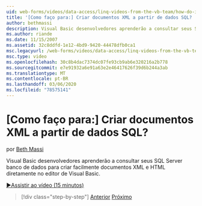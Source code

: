 ```yaml
---
uid: web-forms/videos/data-access/linq-videos-from-the-vb-team/how-do-i-create-xml-documents-from-sql-data
title: '[Como faço para:] Criar documentos XML a partir de dados SQL? | Microsoft Docs'
author: bethmassi
description: Visual Basic desenvolvedores aprenderão a consultar seus SQL Server banco de dados para criar facilmente documentos XML e HTML diretamente no Visual Basic edito...
ms.author: riande
ms.date: 11/15/2007
ms.assetid: 32c8ddfd-1e12-4bd9-9420-44478dfb0ca1
msc.legacyurl: /web-forms/videos/data-access/linq-videos-from-the-vb-team/how-do-i-create-xml-documents-from-sql-data
msc.type: video
ms.openlocfilehash: 30c8b4dac7374dc07fe93cb9ab6e320216a2b778
ms.sourcegitcommit: e7e91932a6e91a63e2e46417626f39d6b244a3ab
ms.translationtype: MT
ms.contentlocale: pt-BR
ms.lasthandoff: 03/06/2020
ms.locfileid: "78575141"
---
```

# <a name="how-do-i-create-xml-documents-from-sql-data"></a>[Como faço para:] Criar documentos XML a partir de dados SQL?

por [Beth Massi](https://github.com/bethmassi)

Visual Basic desenvolvedores aprenderão a consultar seus SQL Server banco de dados para criar facilmente documentos XML e HTML diretamente no editor de Visual Basic.

[&#9654;Assistir ao vídeo (15 minutos)](https://channel9.msdn.com/Blogs/ASP-NET-Site-Videos/how-do-i-create-xml-documents-from-sql-data)

> [!div class="step-by-step"]
> [Anterior](how-do-i-enable-xml-intellisense-and-use-xml-namespaces.md)
> [Próximo](how-do-i-create-excel-spreadsheets-using-linq-to-xml.md)
